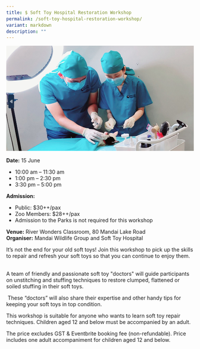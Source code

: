 ```yaml
---
title: $ Soft Toy Hospital Restoration Workshop
permalink: /soft-toy-hospital-restoration-workshop/
variant: markdown
description: ""
---
```

![Soft_Toy_Hospital_Restoration_Workshop](/images/Workshop%20&amp;%20Talks/Soft_Toy_Hospital_Restoration_Workshop.png)

**Date:** 15 June
* 10:00 am – 11:30 am
* 1:00 pm – 2:30 pm
* 3:30 pm – 5:00 pm<br>

**Admission:** 
* Public: $30++/pax
* Zoo Members: $28++/pax&nbsp;<br>
* Admission to the Parks is not required for this workshop<br> 

**Venue:** River Wonders Classroom, 80 Mandai Lake Road<br> 
**Organiser:** Mandai Wildlife Group and Soft Toy Hospital

 
It’s not the end for your old soft toys! Join this workshop to pick up the skills to repair and refresh your soft toys so that you can continue to enjoy them.  &nbsp;

A team of friendly and passionate soft toy "doctors" will guide participants on unstitching and stuffing techniques to restore clumped, flattened or soiled stuffing in their soft toys.&nbsp;

&nbsp;These “doctors” will also share their expertise and other handy tips for keeping your soft toys in top condition.&nbsp;

This workshop is suitable for anyone who wants to learn soft toy repair techniques. Children aged 12 and below must be accompanied by an adult.&nbsp;

The price excludes GST &amp; Eventbrite booking fee (non-refundable). Price includes one adult accompaniment for children aged 12 and below.

 

<a class="btn-link" target="_blank" href="https://www.eventbrite.sg/e/soft-toy-restoration-workshop-paid-tickets-900913997017?aff=oddtdtcreator"> 

<img src="/images/gogreensg_website-32.png"> 

</a> 

 

<style> 

.btn-link { 

display: none; 

} 

a.btn-link[target="_blank"]:after { 

display: none; 

} 

.btn-link > img { 

width: 100%; 

} 

 

</style>